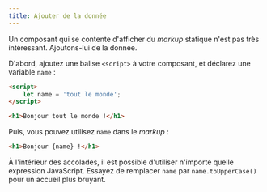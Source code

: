 ```yaml
---
title: Ajouter de la donnée
---
```


Un composant qui se contente d'afficher du <span class='vo'>_markup_</span> statique n'est pas très intéressant. Ajoutons-lui de la donnée.

D'abord, ajoutez une balise `<script>` à votre composant, et déclarez une variable `name` :

```html
<script>
	let name = 'tout le monde';
</script>

<h1>Bonjour tout le monde !</h1>
```

Puis, vous pouvez utilisez `name` dans le <span class='vo'>_markup_</span> :

```html
<h1>Bonjour {name} !</h1>
```

À l'intérieur des accolades, il est possible d'utiliser n'importe quelle expression JavaScript. Essayez de remplacer `name` par `name.toUpperCase()` pour un accueil plus bruyant.
